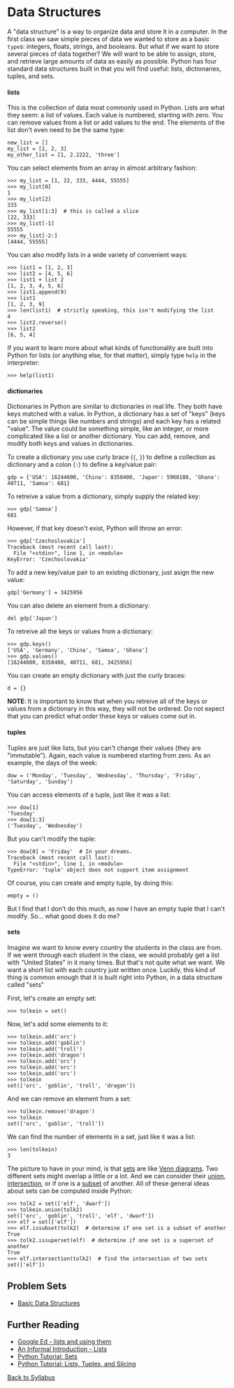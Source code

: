 # Data Structures

A "data structure" is a way to organize data and store it in a computer. In the first class we saw simple pieces of data we wanted to store as a basic `type`s: integers, floats, strings, and booleans. But what if we want to store several pieces of data together? We will want to be able to assign, store, and retrieve large amounts of data as easily as possible. Python has four standard data structures built in that you will find useful: lists, dictionaries, tuples, and sets.

####  lists

This is the collection of data most commonly used in Python. Lists are what they seem: a list of values. Each value is numbered, starting with zero. You can remove values from a list or add values to the end. The elements of the list don't even need to be the same type:

    new_list = []
    my_list = [1, 2, 3]
    my_other_list = [1, 2.2222, 'three']

You can select elements from an array in almost arbitrary fashion:

    >>> my_list = [1, 22, 333, 4444, 55555]
    >>> my_list[0]
    1
    >>> my_list[2]
    333
    >>> my_list[1:3]  # this is called a slice
    [22, 333]
    >>> my_list[-1]
    55555
    >>> my_list[-2:]
    [4444, 55555]

You can also modify lists in a wide variety of convenient ways:

    >>> list1 = [1, 2, 3]
    >>> list2 = [4, 5, 6]
    >>> list1 + list 2
    [1, 2, 3, 4, 5, 6]
    >>> list1.append(9)
    >>> list1
    [1, 2, 3, 9]
    >>> len(list1)  # strictly speaking, this isn't modifying the list
    4
    >>> list2.reverse()
    >>> list2
    [6, 5, 4]

If you want to learn more about what kinds of functionality are built into Python for lists (or anything else, for that matter), simply type `help` in the interpreter:

    >>> help(list1)

####  dictionaries

Dictionaries in Python are similar to dictionaries in real life. They both have keys matched with a value. In Python, a dictionary has a set of "keys" (keys can be simple things like numbers and strings) and each key has a related "value". The value could be something simple, like an integer, or more complicated like a list or another dictionary. You can add, remove, and modify both keys and values in dictionaries.

To create a dictionary you use curly brace (`{`, `}`) to define a collection as dictionary and a colon (`:`) to define a key/value pair:

    gdp = {'USA': 16244600, 'China': 8358400, 'Japan': 5960180, 'Ghana': 40711, 'Samoa': 681}

To retreive a value from a dictionary, simply supply the related key:

    >>> gdp['Samoa']
    681

However, if that key doesn't exist, Python will throw an error:

    >>> gdp['Czechoslovakia']
    Traceback (most recent call last):
      File "<stdin>", line 1, in <module>
    KeyError: 'Czechoslovakia'

To add a new key/value pair to an existing dictionary, just asign the new value:

    gdp['Germany'] = 3425956

You can also delete an element from a dictionary:

    del gdp['Japan']

To retreive all the keys or values from a dictionary:

    >>> gdp.keys()
    ['USA', 'Germany', 'China', 'Samoa', 'Ghana']
    >>> gdp.values()
    [16244600, 8358400, 40711, 681, 3425956]

You can create an empty dictionary with just the curly braces:

    d = {}

**NOTE**: It is important to know that when you retreive all of the keys or values from a dictionary in this way, they will not be ordered. Do not expect that you can predict what *order* these keys or values come out in.

####  tuples

Tuples are just like lists, but you can't change their values (they are "immutable"). Again, each value is numbered starting from zero. As an example, the days of the week:

    dow = ('Monday', 'Tuesday', 'Wednesday', 'Thursday', 'Friday', 'Saturday', 'Sunday')

You can access elements of a tuple, just like it was a list:

    >>> dow[1]
    'Tuesday'
    >>> dow[1:3]
    ('Tuesday', 'Wednesday')

But you can't modify the tuple:

    >>> dow[0] = 'Friday'  # In your dreams.
    Traceback (most recent call last):
      File "<stdin>", line 1, in <module>
    TypeError: 'tuple' object does not support item assignment

Of course, you can create and empty tuple, by doing this:

    empty = ()

But I find that I don't do this much, as now I have an empty tuple that I can't modify. So... what good does it do me?

####  sets

Imagine we want to know every country the students in the class are from. If we went through each student in the class, we would probably get a list with "United States" in it many times. But that's not quite what we want. We want a short list with each country just written once. Luckily, this kind of thing is common enough that it is built right into Python, in a data structure called "sets"

First, let's create an empty set:

    >>> tolkein = set()

Now, let's add some elements to it:

    >>> tolkein.add('orc')
    >>> tolkein.add('goblin')
    >>> tolkein.add('troll')
    >>> tolkein.add('dragon')
    >>> tolkein.add('orc')
    >>> tolkein.add('orc')
    >>> tolkein.add('orc')
    >>> tolkein
    set(['orc', 'goblin', 'troll', 'dragon'])

And we can remove an element from a set:

    >>> tolkein.remove('dragon')
    >>> tolkein
    set(['orc', 'goblin', 'troll'])

We can find the number of elements in a set, just like it was a list:

    >>> len(tolkein)
    3

The picture to have in your mind, is that [sets](http://en.wikipedia.org/wiki/Set_%28abstract_data_type%29) are like [Venn diagrams](https://en.wikipedia.org/wiki/Venn_diagram). Two different sets might overlap a little or a lot. And we can consider their [union](https://en.wikipedia.org/wiki/Union_%28set_theory%29), [intersection](https://en.wikipedia.org/wiki/Intersection_%28set_theory%29), or if one is a [subset](http://en.wikipedia.org/wiki/Subset) of another. All of these general ideas about sets can be computed inside Python:

    >>> tolk2 = set(['elf', 'dwarf'])
    >>> tolkein.union(tolk2)
    set(['orc', 'goblin', 'troll', 'elf', 'dwarf'])
    >>> elf = set(['elf'])
    >>> elf.issubset(tolk2)  # determine if one set is a subset of another
    True
    >>> tolk2.issuperset(elf)  # determine if one set is a superset of another
    True
    >>> elf.intersection(tolk2)  # find the intersection of two sets
    set(['elf'])

## Problem Sets

 * [Basic Data Structures](problem_set_1_data_structures.md)

## Further Reading

 * [Google Ed - lists and using them](https://developers.google.com/edu/python/lists)
 * [An Informal Introduction - Lists](https://docs.python.org/2/tutorial/introduction.html#lists)
 * [Python Tutorial: Sets](http://www.python-course.eu/sets_frozensets.php)
 * [Python Tutorial: Lists, Tuples, and Slicing](http://www.python-course.eu/sequential_data_types.php)


[Back to Syllabus](../../README.md)
